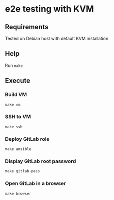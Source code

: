 # e2e testing with KVM

## Requirements

Tested on Debian host with default KVM installation.

## Help

Run `make`

## Execute

### Build VM

```
make vm
```

### SSH to VM

```
make ssh
```

### Deploy GitLab role

```
make ansible
```

### Display GitLab root password

```
make gitlab-pass
```

### Open GitLab in a browser

```
make browser
```
